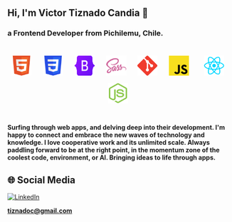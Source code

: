 
## Hi, I'm Victor Tiznado Candia 👋
### a Frontend Developer from Pichilemu, Chile.

<br>

<div align="center">
<img width="45px" 
    height="45px" 
    style="margin: 7px"
    src="./assets/html5.svg"> &nbsp;
<img width="45px" 
    height="45px" 
    style="margin: 7px"
    src="./assets/css.svg"> &nbsp;
<img width="45px" 
    height="45px" 
    style="margin: 7px"
    src="./assets/bootstrap.svg"> &nbsp;
<img width="45px" 
    height="45px" 
    style="margin: 7px"
    src="./assets/sass.svg"> &nbsp;
<img width="45px" 
    height="45px" 
    style="margin: 7px"
    src="./assets/git.svg"> &nbsp;
<img width="45px" 
    height="45px" 
    style="margin: 7px"
    src="./assets/javascript.svg"> &nbsp; &nbsp;
<img width="45px" 
    height="45px" 
    style="margin: 7px"
    src="./assets/react.svg"> &nbsp;
<img width="45px" 
    height="45px" 
    style="margin: 7px"
    src="./assets/nodejs.svg"> &nbsp;
</div>

<br>

#### Surfing through web apps, and delving deep into their development. I'm happy to connect and embrace the new waves of technology and knowledge. I love cooperative work and its unlimited scale. Always paddling forward to be at the right point, in the momentum zone of the coolest code, environment, or AI. Bringing ideas to life through apps.
## 🌐 Social Media

[![LinkedIn](https://img.shields.io/badge/LinkedIn-%230077B5.svg?logo=linkedin&logoColor=white)](https://linkedin.com/in/victor-tiznado-candia)

**tiznadoc@gmail.com**